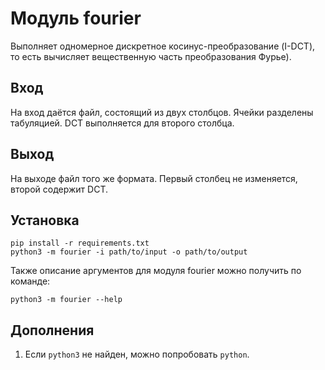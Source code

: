 # Модуль fourier
Выполняет одномерное дискретное косинус-преобразование (I-DCT), то есть вычисляет вещественную часть преобразования Фурье).

## Вход
На вход даётся файл, состоящий из двух столбцов. Ячейки разделены табуляцией. DCT выполняется для второго столбца.

## Выход
На выходе файл того же формата. Первый столбец не изменяется, второй содержит DCT.

## Установка

```console
pip install -r requirements.txt
python3 -m fourier -i path/to/input -o path/to/output
```

Также описание аргументов для модуля fourier можно получить по команде:

```console
python3 -m fourier --help
```

## Дополнения
1. Если ```python3``` не найден, можно попробовать ```python```.
